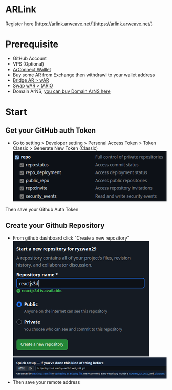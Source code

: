 # ARLink
Register here [https://arlink.arweave.net/](https://arlink.arweave.net/)


# Prerequisite
- GitHub Account
- VPS (Optional)
- [ArConnect Walllet](https://www.arconnect.io/)
- Buy some AR from Exchange then withdrawl to your wallet address
- [Bridge AR > wAR](https://aox.xyz/#/beta)
- [Swap wAR > tARIO](https://permaswap.arweave.dev/#/ao/WAR-TARIO?tab=swap)
- Domain ArNS, [you can buy Domain ArNS here](https://arns.app/#/?search=)

# Start
## Get your GitHub auth Token
- Go to setting > Developer setting > Personal Access Token > Token Classic > Generate New Token (Classic)
![github-auth](repo-git-auth.png)

Then save your Github Auth Token

## Create your Github Repository
- From github dashboard click "Create a new repository"
![new-repo](new-repo.png)
![new-repo-1](new-repo-2.png)
- Then save your remote address
